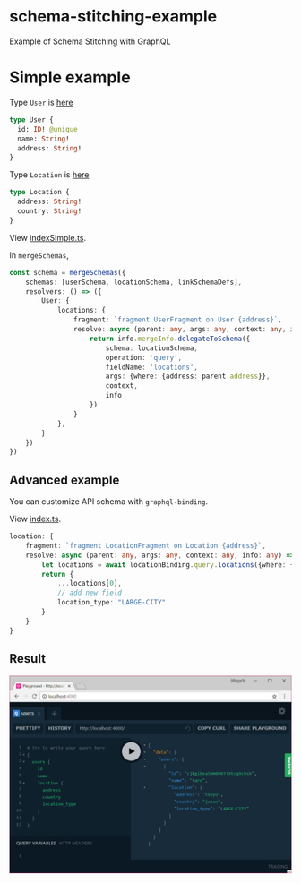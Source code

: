 # schema-stitching-example
Example of Schema Stitching with GraphQL

# Simple example

Type `User` is [here](https://github.com/onelittlenightmusic/prisma-binding-typescript-sample/blob/96ebb87e5d281c7ccef3a55c6dd1963e9c220cf6/prisma/datamodel.graphql)

```GraphQL
type User {
  id: ID! @unique
  name: String!
  address: String!
}
```

Type `Location` is [here](https://github.com/onelittlenightmusic/prisma-binding-typescript-sample/blob/4eff120b6106e992358bd78dac767802ba9d320e/prisma/datamodel.graphql)

```GraphQL
type Location {
  address: String!
  country: String!
}
```

View [indexSimple.ts](./indexSimple.ts).

In `mergeSchemas`, 

```ts
const schema = mergeSchemas({
    schemas: [userSchema, locationSchema, linkSchemaDefs],
    resolvers: () => ({
        User: {
            locations: {
                fragment: `fragment UserFragment on User {address}`,
                resolve: async (parent: any, args: any, context: any, info: any) => {
                    return info.mergeInfo.delegateToSchema({
                        schema: locationSchema,
                        operation: 'query',
                        fieldName: 'locations',
                        args: {where: {address: parent.address}},
                        context,
                        info
                    })
                }
            },
        }
    })
})
```

## Advanced example

You can customize API schema with `graphql-binding`.

View [index.ts](./index.ts).

```ts
location: {
    fragment: `fragment LocationFragment on Location {address}`,
    resolve: async (parent: any, args: any, context: any, info: any) => {
        let locations = await locationBinding.query.locations({where: {address: parent.address}}, info)
        return {
            ...locations[0],
            // add new field
            location_type: "LARGE-CITY"
        }
    }
}
```

## Result

![](2018-08-13-10-47-17.png)